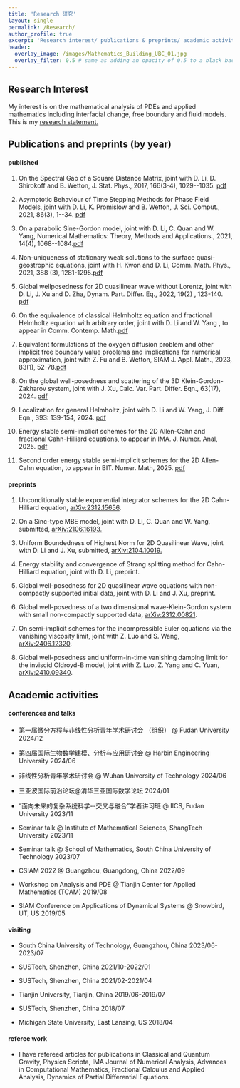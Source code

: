 ```yaml
---
title: 'Research 研究'
layout: single
permalink: /Research/
author_profile: true
excerpt: 'Research interest/ publications & preprints/ academic activities '
header:
  overlay_image: /images/Mathematics_Building_UBC_01.jpg
  overlay_filter: 0.5 # same as adding an opacity of 0.5 to a black background
---
```


## Research Interest

My interest is on the mathematical analysis of PDEs and applied mathematics including interfacial change, free boundary and fluid models. This is my [research statement.](/file/research_statement.pdf) 


## Publications and preprints (by year)

#### published

 1. On the Spectral Gap of a Square Distance Matrix, joint with D. Li, D. Shirokoff and B. Wetton, J. Stat. Phys., 2017, 166(3-4), 1029--1035. [pdf](/file/paper/CLSW18.pdf)

 2. Asymptotic Behaviour of Time Stepping Methods for Phase Field Models, joint with D. Li, K. Promislow and B. Wetton, J. Sci. Comput., 2021, 86(3), 1--34. [pdf](/file/paper/CLPW21.pdf)

 3. On a parabolic Sine-Gordon model, joint with D. Li, C. Quan and W. Yang, Numerical Mathematics: Theory, Methods and Applications., 2021, 14(4), 1068--1084.[pdf](/file/paper/CLQY-2021.pdf)

 4. Non-uniqueness of stationary weak solutions to the surface quasi-geostrophic  equations, joint with H. Kwon and D. Li, Comm. Math. Phys., 2021, 388 (3), 1281-1295.[pdf](/file/paper/CKL-CMP21.pdf)

 5. Global wellposedness for 2D quasilinear wave without Lorentz, joint with D. Li, J. Xu and D. Zha, Dynam. Part. Differ. Eq.,  2022,  19(2) , 123-140. [pdf](/file/paper/CLLX22.pdf)

 6. On the equivalence of classical Helmholtz equation and fractional Helmholtz equation with arbitrary order, joint with D. Li and W. Yang , to appear in Comm. Contemp. Math.[pdf](/file/paper/CLY22.pdf)

 7. Equivalent formulations of the oxygen diffusion problem and other implicit free boundary value problems and implications for numerical approximation, joint with Z. Fu and B. Wetton, SIAM J. Appl. Math., 2023, 83(1), 52-78.[pdf](/file/paper/CFW23.pdf)

8. On the global well-posedness and scattering of the 3D Klein-Gordon-Zakharov system, joint with J. Xu, Calc. Var. Part. Differ. Eqn., 63(17), 2024. [pdf](/file/paper/CX23.pdf)

9. Localization for general Helmholtz, joint with D. Li and W. Yang, J. Diff. Eqn., 393: 139-154, 2024. [pdf](/file/paper/CLY24.pdf)

10. Energy stable semi-implicit schemes for the 2D Allen-Cahn and fractional Cahn-Hilliard equations, to appear in IMA. J. Numer. Anal, 2025. [pdf](/file/paper/C25.pdf)

11. Second order energy stable semi-implicit schemes for the 2D Allen-Cahn equation, to appear in BIT. Numer. Math, 2025. [pdf](/file/paper/C25b.pdf)

#### preprints

 1. Unconditionally stable exponential integrator schemes for the 2D Cahn-Hilliard equation, [arXiv:2312.15656](https://arxiv.org/abs/2312.15656).

 2. On a Sinc-type MBE model, joint with D. Li, C. Quan and W. Yang, submitted, [arXiv:2106.16193.](https://arxiv.org/abs/2106.16193) 

 3. Uniform Boundedness of Highest Norm for 2D Quasilinear Wave,  joint with D. Li and J. Xu, submitted, [arXiv:2104.10019.](https://arxiv.org/abs/2104.10019)

 4. Energy stability and convergence of Strang splitting method for Cahn-Hilliard equation, joint with D. Li, preprint.
 
 5. Global well-posedness for 2D quasilinear wave equations with non-compactly supported initial data, joint with D. Li and J. Xu, preprint. 
 
 6. Global well-posedness of a two dimensional wave-Klein-Gordon system with small non-compactly supported data, [arXiv:2312.00821](https://arxiv.org/abs/2312.00821).

 7. On semi-implicit schemes for the incompressible Euler equations via the vanishing viscosity limit, joint with Z. Luo and S. Wang, [arXiv:2406.12320](https://arxiv.org/abs/2406.12320).

 8. Global well-posedness and uniform-in-time vanishing damping limit for the inviscid Oldroyd-B model, joint with Z. Luo, Z. Yang and C. Yuan, [arXiv:2410.09340](https://arxiv.org/abs/2410.09340).



## Academic activities
#### conferences and talks 
+ 第一届微分方程与非线性分析青年学术研讨会 （组织） @ Fudan University                                         2024/12                                   
+ 第四届国际生物数学建模、分析与应用研讨会   @ Harbin Engineering University                                  2024/06

+ 非线性分析青年学术研讨会   @ Wuhan University of Technology                                              2024/06

+ 三亚波国际前沿论坛@清华三亚国际数学论坛                                                                     2024/01

+ “面向未来的复杂系统科学--交叉与融合”学者讲习班 @ IICS, Fudan University                                      2023/11

+ Seminar talk @ Institute of Mathematical Sciences, ShangTech University                               2023/11

+ Seminar talk @ School of Mathematics, South China University of Technology                             2023/07

+ CSIAM 2022 @ Guangzhou, Guangdong, China                                                               2022/09

+ Workshop on Analysis and PDE @ Tianjin Center for Applied Mathematics (TCAM)                           2019/08

+ SIAM Conference on Applications of Dynamical Systems @ Snowbird, UT, US                                2019/05



#### visiting

* South China University of Technology, Guangzhou, China
  2023/06-2023/07

* SUSTech, Shenzhen, China                                                                                         2021/10-2022/01

* SUSTech, Shenzhen, China                                                                                         2021/02-2021/04

* Tianjin University, Tianjin, China                                                                                2019/06-2019/07

* SUSTech, Shenzhen, China                                                                                                         2018/07

* Michigan State University, East Lansing, US                                                                            2018/04


#### referee work
+ I have refereed articles for publications in Classical and Quantum Gravity, Physica Scripta, IMA Journal of Numerical Analysis, Advances in Computational Mathematics, Fractional Calculus and Applied Analysis, Dynamics of Partial Differential Equations.


